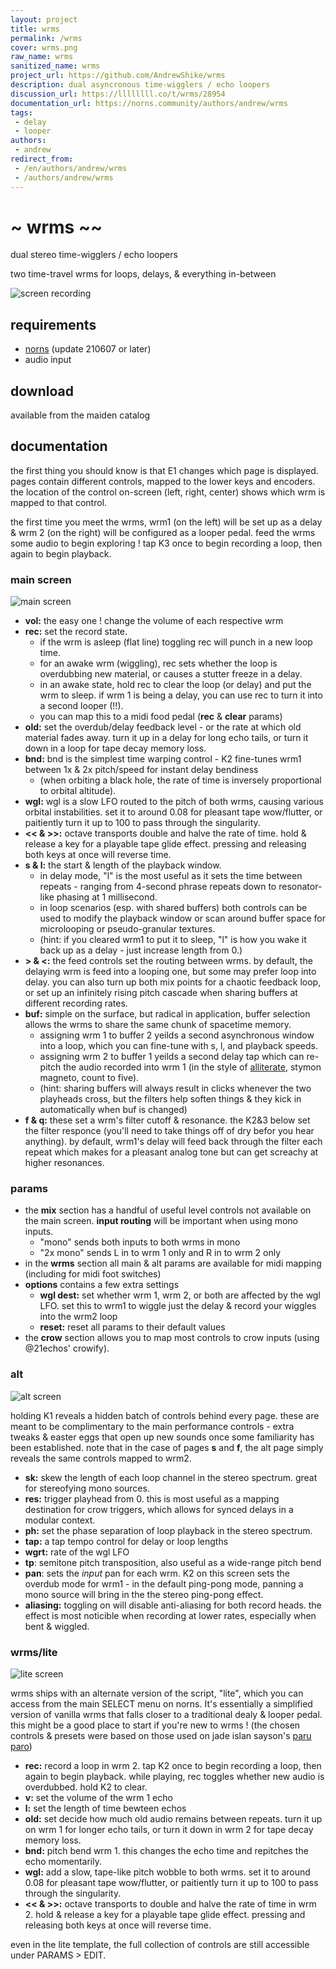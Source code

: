 ```yaml
---
layout: project
title: wrms
permalink: /wrms
cover: wrms.png
raw_name: wrms
sanitized_name: wrms
project_url: https://github.com/AndrewShike/wrms
description: dual asyncronous time-wigglers / echo loopers
discussion_url: https://llllllll.co/t/wrms/28954
documentation_url: https://norns.community/authors/andrew/wrms
tags:
 - delay
 - looper
authors:
 - andrew
redirect_from:
 - /en/authors/andrew/wrms
 - /authors/andrew/wrms
---
```

# ~ wrms ~~

dual stereo time-wigglers / echo loopers

two time-travel wrms for loops, delays, & everything in-between

![screen recording](https://raw.githubusercontent.com/AndrewShike/wrms/HEAD/lib/img/wrm.gif)

## requirements

- [norns](https://github.com/p3r7/awesome-monome-norns) (update 210607 or later)
- audio input

## download

available from the maiden catalog

## documentation

the first thing you should know is that E1 changes which page is displayed. pages contain different controls, mapped to the lower keys and encoders. the location of the control on-screen (left, right, center) shows which wrm is mapped to that control.

the first time you meet the wrms, wrm1 (on the left) will be set up as a delay & wrm 2 (on the right) will be configured as a looper pedal. feed the wrms some audio to begin exploring ! tap K3 once to begin recording a loop, then again to begin playback.


### main screen

![main screen](https://raw.githubusercontent.com/AndrewShike/wrms/HEAD/lib/img/main.png)

- **vol:** the easy one ! change the volume of each respective wrm
- **rec:** set the record state.
  - if the wrm is asleep (flat line) toggling rec will punch in a new loop time.
  - for an awake wrm (wiggling), rec sets whether the loop is overdubbing new material, or causes a stutter freeze in a delay.
  - in an awake state, hold rec to clear the loop (or delay) and put the wrm to sleep. if wrm 1 is being a delay, you can use rec to turn it into a second looper (!!).
  - you can map this to a midi food pedal (**rec** & **clear** params)
- **old:** set the overdub/delay feedback level - or the rate at which old material fades away. turn it up in a delay for long echo tails, or turn it down in a loop for tape decay memory loss.
- **bnd:** bnd is the simplest time warping control - K2 fine-tunes wrm1 between 1x & 2x pitch/speed for instant delay bendiness
  - <Summmary> (when orbiting a black hole, the rate of time is inversely proportional to orbital altitude). </Summary>
- **wgl:** wgl is a slow LFO routed to the pitch of both wrms, causing various orbital instabilities. set it to around 0.08 for pleasant tape wow/flutter, or paitiently turn it up to 100 to pass through the singularity.
- **<< & >>:** octave transports double and halve the rate of time. hold & release a key for a playable tape glide effect. pressing and releasing both keys at once will reverse time.
- **s & l:** the start & length of the playback window.
  - in delay mode, "l" is the most useful as it sets the time between repeats - ranging from 4-second phrase repeats down to resonator-like phasing at 1 millisecond.
  - in loop scenarios (esp. with shared buffers) both controls can be used to modify the playback window or scan around buffer space for microlooping or pseudo-granular textures.
  - (hint: if you cleared wrm1 to put it to sleep, "l" is how you wake it back up as a delay - just increase length from 0.)
- **> & <:** the feed controls set the routing between wrms. by default, the delaying wrm is feed into a looping one, but some may prefer loop into delay. you can also turn up both mix points for a chaotic feedback loop, or set up an infinitely rising pitch cascade when sharing buffers at different recording rates.
- **buf:** simple on the surface, but radical in application, buffer selection allows the wrms to share the same chunk of spacetime memory.
  - assigning wrm 1 to buffer 2 yeilds a second asynchronous window into a loop, which you can fine-tune with s, l, and playback speeds.
  - assigning wrm 2 to buffer 1 yeilds a second delay tap which can re-pitch the audio recorded into wrm 1 (in the style of [alliterate](https://github.com/andr-ew/prosody#alliterate), stymon magneto, count to five).
  - (hint: sharing buffers will always result in clicks whenever the two playheads cross, but the filters help soften things & they kick in automatically when buf is changed)
- **f & q:** these set a wrm's filter cutoff & resonance. the K2&3 below set the filter responce (you'll need to take things off of dry befor you hear anything). by default, wrm1's delay will feed back through the filter each repeat which makes for a pleasant analog tone but can get screachy at higher resonances.

### params

- the **mix** section has a handful of useful level controls not available on the main screen. **input routing** will be important when using mono inputs.
  - "mono" sends both inputs to both wrms in mono
  - "2x mono" sends L in to wrm 1 only and R in to wrm 2 only
- in the **wrms** section all main & alt params are available for midi mapping (including for midi foot switches)
- **options** contains a few extra settings
  - **wgl dest:** set whether wrm 1, wrm 2, or both are affected by the wgl LFO. set this to wrm1 to wiggle just the delay & record your wiggles into the wrm2 loop
  - **reset:** reset all params to their default values
- the **crow** section allows you to map most controls to crow inputs (using @21echos' crowify).

### alt

![alt screen](https://raw.githubusercontent.com/AndrewShike/wrms/HEAD/lib/img/alt.png)

holding K1 reveals a hidden batch of controls behind every page. these are meant to be complimentary to the main performance controls - extra tweaks & easter eggs that open up new sounds once some familiarity has been established. note that in the case of pages **s** and **f**, the alt page simply reveals the same controls mapped to wrm2.

- **sk:** skew the length of each loop channel in the stereo spectrum. great for stereofying mono sources.
- **res:** trigger playhead from 0. this is most useful as a mapping destination for crow triggers, which allows for synced delays in a modular context.
- **ph:** set the phase separation of loop playback in the stereo spectrum.
- **tap:** a tap tempo control for delay or loop lengths
- **wgrt:** rate of the wgl LFO
- **tp**: semitone pitch transposition, also useful as a wide-range pitch bend
- **pan**: sets the _input_ pan for each wrm. K2 on this screen sets the overdub mode for wrm1 - in the default ping-pong mode, panning a mono source will bring in the the stereo ping-pong effect.
- **aliasing:** toggling on will disable anti-aliasing for both record heads. the effect is most noticible when recording at lower rates, especially when bent & wiggled.

### wrms/lite

![lite screen](https://raw.githubusercontent.com/AndrewShike/wrms/HEAD/lib/img/lite.png)

wrms ships with an alternate version of the script, "lite", which you can access from the main SELECT menu on norns. It's essentially a simplified version of vanilla wrms that falls closer to a traditional dealy & looper pedal. this might be a good place to start if you're new to wrms ! (the chosen controls & presets were based on those used on jade islan sayson's [paru paro](https://jadeislansayson.bandcamp.com/album/paru-paro))

- **rec:** record a loop in wrm 2. tap K2 once to begin recording a loop, then again to begin playback. while playing, rec toggles whether new audio is overdubbed. hold K2 to clear.
- **v:** set the volume of the wrm 1 echo
- **l:** set the length of time bewteen echos
- **old:** set decide how much old audio remains between repeats. turn it up on wrm 1 for longer echo tails, or turn it down in wrm 2 for tape decay memory loss.
- **bnd:** pitch bend wrm 1. this changes the echo time and repitches the echo momentarily.
- **wgl:** add a slow, tape-like pitch wobble to both wrms. set it to around 0.08 for pleasant tape wow/flutter, or paitiently turn it up to 100 to pass through the singularity.
- **<< & >>:** octave transports to double and halve the rate of time in wrm 2. hold & release a key for a playable tape glide effect. pressing and releasing both keys at once will reverse time.

even in the lite template, the full collection of controls are still accessible under PARAMS > EDIT.
